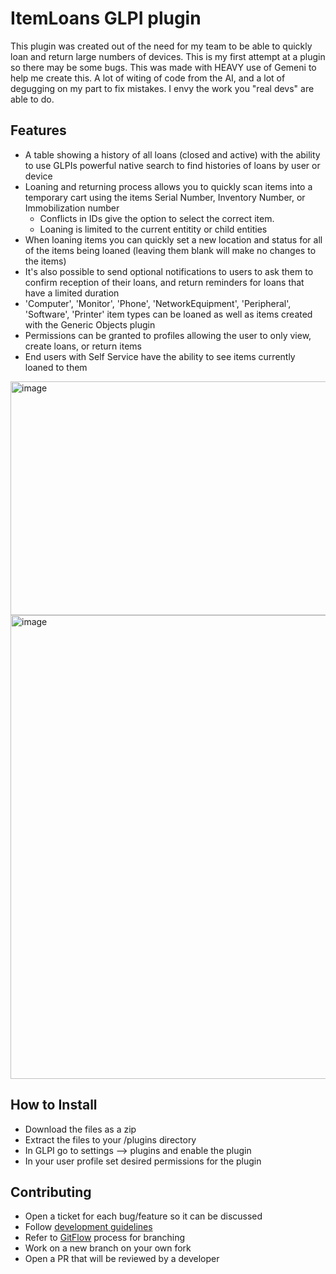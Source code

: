 # ItemLoans GLPI plugin

This plugin was created out of the need for my team to be able to quickly loan and return large numbers of devices. This is my first attempt at a plugin so there may be some bugs. This was made with HEAVY use of Gemeni to help me create this. A lot of witing of code from the AI, and a lot of degugging on my part to fix mistakes. I envy the work you "real devs" are able to do. 

## Features
* A table showing a history of all loans (closed and active) with the ability to use GLPIs powerful native search to find histories of loans by user or device
* Loaning and returning process allows you to quickly scan items into a temporary cart using the items Serial Number, Inventory Number, or Immobilization number
  * Conflicts in IDs give the option to select the correct item.
  * Loaning is limited to the current entitity or child entities
* When loaning items you can quickly set a new location and status for all of the items being loaned (leaving them blank will make no changes to the items)
* It's also possible to send optional notifications to users to ask them to confirm reception of their loans, and return reminders for loans that have a limited duration 
* 'Computer', 'Monitor', 'Phone', 'NetworkEquipment', 'Peripheral', 'Software', 'Printer' item types can be loaned as well as items created with the Generic Objects plugin
* Permissions can be granted to profiles allowing the user to only view, create loans, or return items
* End users with Self Service have the ability to see items currently loaned to them

<img width="907" height="374" alt="image" src="https://github.com/user-attachments/assets/2c490aae-bf91-4183-b1a5-d60346e30a2c" />

<img width="1451" height="742" alt="image" src="https://github.com/user-attachments/assets/56b3027a-76a8-4b22-a0d2-6554a939beca" />



## How to Install
* Download the files as a zip
* Extract the files to your /plugins directory
* In GLPI go to settings --> plugins and enable the plugin
* In your user profile set desired permissions for the plugin
  

## Contributing

* Open a ticket for each bug/feature so it can be discussed
* Follow [development guidelines](http://glpi-developer-documentation.readthedocs.io/en/latest/plugins/index.html)
* Refer to [GitFlow](http://git-flow.readthedocs.io/) process for branching
* Work on a new branch on your own fork
* Open a PR that will be reviewed by a developer
